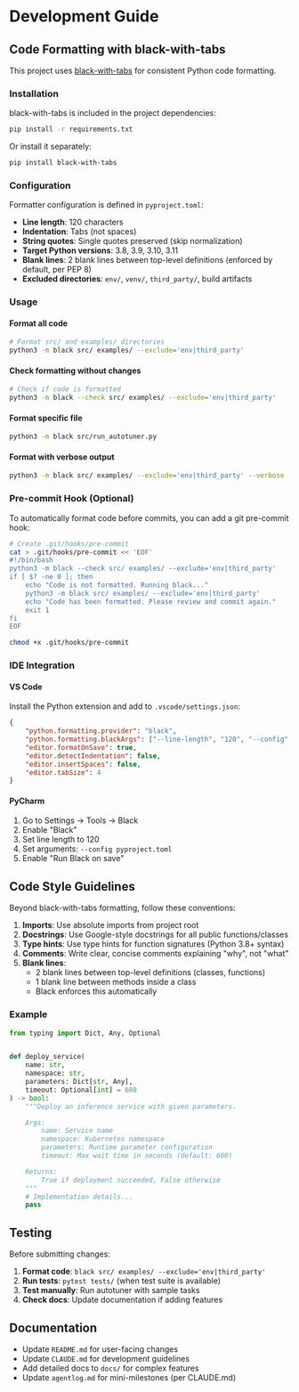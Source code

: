 # Development Guide

## Code Formatting with black-with-tabs

This project uses [black-with-tabs](https://github.com/Amar1729/black-with-tabs) for consistent Python code formatting.

### Installation

black-with-tabs is included in the project dependencies:

```bash
pip install -r requirements.txt
```

Or install it separately:

```bash
pip install black-with-tabs
```

### Configuration

Formatter configuration is defined in `pyproject.toml`:

- **Line length**: 120 characters
- **Indentation**: Tabs (not spaces)
- **String quotes**: Single quotes preserved (skip normalization)
- **Target Python versions**: 3.8, 3.9, 3.10, 3.11
- **Blank lines**: 2 blank lines between top-level definitions (enforced by default, per PEP 8)
- **Excluded directories**: `env/`, `venv/`, `third_party/`, build artifacts

### Usage

#### Format all code

```bash
# Format src/ and examples/ directories
python3 -m black src/ examples/ --exclude='env|third_party'
```

#### Check formatting without changes

```bash
# Check if code is formatted
python3 -m black --check src/ examples/ --exclude='env|third_party'
```

#### Format specific file

```bash
python3 -m black src/run_autotuner.py
```

#### Format with verbose output

```bash
python3 -m black src/ examples/ --exclude='env|third_party' --verbose
```

### Pre-commit Hook (Optional)

To automatically format code before commits, you can add a git pre-commit hook:

```bash
# Create .git/hooks/pre-commit
cat > .git/hooks/pre-commit << 'EOF'
#!/bin/bash
python3 -m black --check src/ examples/ --exclude='env|third_party'
if [ $? -ne 0 ]; then
    echo "Code is not formatted. Running black..."
    python3 -m black src/ examples/ --exclude='env|third_party'
    echo "Code has been formatted. Please review and commit again."
    exit 1
fi
EOF

chmod +x .git/hooks/pre-commit
```

### IDE Integration

#### VS Code

Install the Python extension and add to `.vscode/settings.json`:

```json
{
    "python.formatting.provider": "black",
    "python.formatting.blackArgs": ["--line-length", "120", "--config", "pyproject.toml"],
    "editor.formatOnSave": true,
    "editor.detectIndentation": false,
    "editor.insertSpaces": false,
    "editor.tabSize": 4
}
```

#### PyCharm

1. Go to Settings → Tools → Black
2. Enable "Black"
3. Set line length to 120
4. Set arguments: `--config pyproject.toml`
5. Enable "Run Black on save"

## Code Style Guidelines

Beyond black-with-tabs formatting, follow these conventions:

1. **Imports**: Use absolute imports from project root
2. **Docstrings**: Use Google-style docstrings for all public functions/classes
3. **Type hints**: Use type hints for function signatures (Python 3.8+ syntax)
4. **Comments**: Write clear, concise comments explaining "why", not "what"
5. **Blank lines**:
   - 2 blank lines between top-level definitions (classes, functions)
   - 1 blank line between methods inside a class
   - Black enforces this automatically

### Example

```python
from typing import Dict, Any, Optional


def deploy_service(
    name: str,
    namespace: str,
    parameters: Dict[str, Any],
    timeout: Optional[int] = 600
) -> bool:
    """Deploy an inference service with given parameters.

    Args:
        name: Service name
        namespace: Kubernetes namespace
        parameters: Runtime parameter configuration
        timeout: Max wait time in seconds (default: 600)

    Returns:
        True if deployment succeeded, False otherwise
    """
    # Implementation details...
    pass
```

## Testing

Before submitting changes:

1. **Format code**: `black src/ examples/ --exclude='env|third_party'`
2. **Run tests**: `pytest tests/` (when test suite is available)
3. **Test manually**: Run autotuner with sample tasks
4. **Check docs**: Update documentation if adding features

## Documentation

- Update `README.md` for user-facing changes
- Update `CLAUDE.md` for development guidelines
- Add detailed docs to `docs/` for complex features
- Update `agentlog.md` for mini-milestones (per CLAUDE.md)
